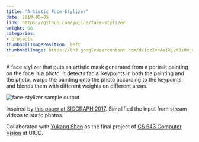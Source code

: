 ```yaml
---
title: "Artistic Face Stylizer"
date: 2018-05-05
link: https://github.com/yujinz/face-stylizer
weight: 60
categories:
- projects
thumbnailImagePosition: left
thumbnailImage: https://lh3.googleusercontent.com/d/1czIvnAaIXjvKJiOm_KrrSAyKr9AMQvsy=s220?authuser=0
---
```


A face stylizer that puts an artistic mask generated from a portrait painting on the face in a photo. It detects facial keypoints in both the painting and the photo, warps the painting onto the photo according to the keypoints, and blends them with different weights on different areas.  
<!--more-->

![face-stylizer sample output](https://lh3.googleusercontent.com/d/1czIvnAaIXjvKJiOm_KrrSAyKr9AMQvsy=s220?authuser=0)

Inspired by [this paper at SIGGRAPH 2017](http://dcgi.fel.cvut.cz/home/sykorad/facestyle.html). Simplified the input from stream videos to static photos.

Collaborated with [Yukang Shen](https://github.com/JohnsonSYK) as the final project of [CS 543 Computer Vision](http://slazebni.cs.illinois.edu/spring18/) at UIUC.

